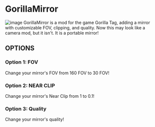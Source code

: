 # GorillaMirror
![image](https://github.com/user-attachments/assets/86b52272-c85a-46de-b424-a4567e3f5055)
GorillaMirror is a mod for the game Gorilla Tag, adding a mirror with customizable FOV, clipping, and quality.
Now this may look like a camera mod, but it isn't. It is a portable mirror!

## OPTIONS
### Option 1: FOV
Change your mirror's FOV from 160 FOV to 30 FOV!
### Option 2: NEAR CLIP
Change your mirror's Near Clip from 1 to 0.1!
### Option 3: Quality
Change your mirror's quality!
